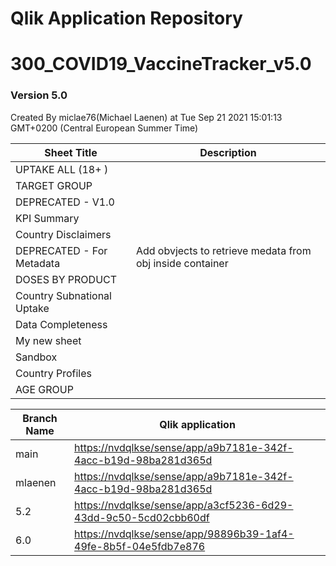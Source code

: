 # Qlik Application Repository 
# 300_COVID19_VaccineTracker_v5.0
### Version 5.0
Created By miclae76(Michael Laenen) at Tue Sep 21 2021 15:01:13 GMT+0200 (Central European Summer Time)




Sheet Title | Description
------------ | -------------
UPTAKE ALL (18+ )|
TARGET GROUP|
DEPRECATED - V1.0|
KPI  Summary|
Country Disclaimers|
DEPRECATED - For Metadata|Add obvjects to retrieve medata from obj inside container
DOSES BY PRODUCT|
Country Subnational Uptake|
Data Completeness|
My new sheet|
Sandbox|
Country Profiles|
AGE GROUP|



Branch Name|Qlik application
---|---
main|[https://nvdqlkse/sense/app/a9b7181e-342f-4acc-b19d-98ba281d365d](https://nvdqlkse/sense/app/a9b7181e-342f-4acc-b19d-98ba281d365d)
mlaenen|[https://nvdqlkse/sense/app/a9b7181e-342f-4acc-b19d-98ba281d365d](https://nvdqlkse/sense/app/a9b7181e-342f-4acc-b19d-98ba281d365d)
5.2|[https://nvdqlkse/sense/app/a3cf5236-6d29-43dd-9c50-5cd02cbb60df](https://nvdqlkse/sense/app/a3cf5236-6d29-43dd-9c50-5cd02cbb60df)
6.0|[https://nvdqlkse/sense/app/98896b39-1af4-49fe-8b5f-04e5fdb7e876](https://nvdqlkse/sense/app/98896b39-1af4-49fe-8b5f-04e5fdb7e876)